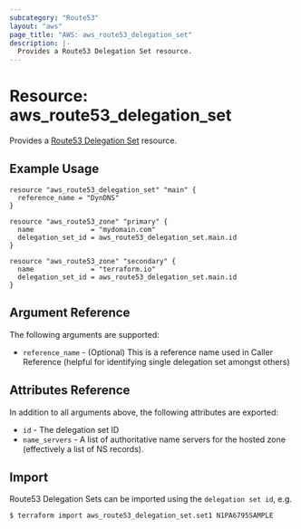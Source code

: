 ```yaml
---
subcategory: "Route53"
layout: "aws"
page_title: "AWS: aws_route53_delegation_set"
description: |-
  Provides a Route53 Delegation Set resource.
---
```


# Resource: aws_route53_delegation_set

Provides a [Route53 Delegation Set](https://docs.aws.amazon.com/Route53/latest/APIReference/API-actions-by-function.html#actions-by-function-reusable-delegation-sets) resource.

## Example Usage

```hcl
resource "aws_route53_delegation_set" "main" {
  reference_name = "DynDNS"
}

resource "aws_route53_zone" "primary" {
  name              = "mydomain.com"
  delegation_set_id = aws_route53_delegation_set.main.id
}

resource "aws_route53_zone" "secondary" {
  name              = "terraform.io"
  delegation_set_id = aws_route53_delegation_set.main.id
}
```

## Argument Reference

The following arguments are supported:

* `reference_name` - (Optional) This is a reference name used in Caller Reference
  (helpful for identifying single delegation set amongst others)

## Attributes Reference

In addition to all arguments above, the following attributes are exported:

* `id` - The delegation set ID
* `name_servers` - A list of authoritative name servers for the hosted zone
  (effectively a list of NS records).



## Import

Route53 Delegation Sets can be imported using the `delegation set id`, e.g.

```
$ terraform import aws_route53_delegation_set.set1 N1PA6795SAMPLE
```
